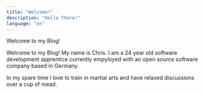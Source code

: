 ```yaml
---
title: "Welcome!"
description: "Hello There!"
language: "en"
---
```

Welcome to my Blog!

Welcome to my Blog! My name is Chris. I am a 24 year old software development apprentice currently empyloyed with an open source software company based in Germany.

In my spare time I love to train in martial arts and have relaxed discussions over a cup of mead.